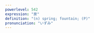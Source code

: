 ```yaml
---
powerlevel: 542
expression: "泉"
definition: "(n) spring; fountain; (P)"
pronunciation: "いずみ"
---
```

